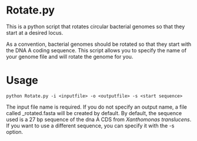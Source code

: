# Rotate.py
This is a python script that rotates circular bacterial genomes so that they start at a desired locus.

As a convention, bacterial genomes should be rotated so that they start with the DNA A coding sequence.
This script allows you to specify the name of your genome file and will rotate the genome for you.

# Usage

```
python Rotate.py -i <inputfile> -o <outputfile> -s <start sequence>
```

The input file name is required.
If you do not specify an output name, a file called <your input file name>_rotated.fasta will be created by default.
By default, the sequence used is a 27 bp sequence of the dna A CDS from *Xanthomonas translucens*. If you want to use a different sequence, you can specify it with the -s option.
